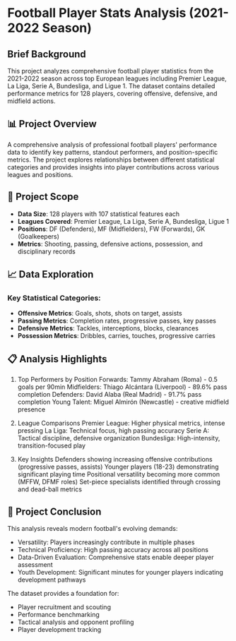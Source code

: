 # Football Player Stats Analysis (2021-2022 Season)

## Brief Background
This project analyzes comprehensive football player statistics from the 2021-2022 season across top European leagues including Premier League, La Liga, Serie A, Bundesliga, and Ligue 1. The dataset contains detailed performance metrics for 128 players, covering offensive, defensive, and midfield actions.

## 📊 Project Overview
A comprehensive analysis of professional football players' performance data to identify key patterns, standout performers, and position-specific metrics. The project explores relationships between different statistical categories and provides insights into player contributions across various leagues and positions.

## 🎯 Project Scope
- **Data Size**: 128 players with 107 statistical features each
- **Leagues Covered**: Premier League, La Liga, Serie A, Bundesliga, Ligue 1
- **Positions**: DF (Defenders), MF (Midfielders), FW (Forwards), GK (Goalkeepers)
- **Metrics**: Shooting, passing, defensive actions, possession, and disciplinary records

## 📈 Data Exploration

### Key Statistical Categories:
- **Offensive Metrics**: Goals, shots, shots on target, assists
- **Passing Metrics**: Completion rates, progressive passes, key passes
- **Defensive Metrics**: Tackles, interceptions, blocks, clearances
- **Possession Metrics**: Dribbles, carries, touches, progressive carries

## 📋 Analysis Highlights
1. Top Performers by Position
Forwards: Tammy Abraham (Roma) - 0.5 goals per 90min
Midfielders: Thiago Alcántara (Liverpool) - 89.6% pass completion
Defenders: David Alaba (Real Madrid) - 91.7% pass completion
Young Talent: Miguel Almirón (Newcastle) - creative midfield presence

2. League Comparisons
Premier League: Higher physical metrics, intense pressing
La Liga: Technical focus, high passing accuracy
Serie A: Tactical discipline, defensive organization
Bundesliga: High-intensity, transition-focused play

3. Key Insights
Defenders showing increasing offensive contributions (progressive passes, assists)
Younger players (18-23) demonstrating significant playing time
Positional versatility becoming more common (MFFW, DFMF roles)
Set-piece specialists identified through crossing and dead-ball metrics

## 🎯 Project Conclusion

This analysis reveals modern football's evolving demands:
- Versatility: Players increasingly contribute in multiple phases
- Technical Proficiency: High passing accuracy across all positions
- Data-Driven Evaluation: Comprehensive stats enable deeper player assessment
- Youth Development: Significant minutes for younger players indicating development pathways

The dataset provides a foundation for:
- Player recruitment and scouting
- Performance benchmarking
- Tactical analysis and opponent profiling
- Player development tracking
